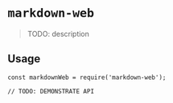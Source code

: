 # `markdown-web`

> TODO: description

## Usage

```
const markdownWeb = require('markdown-web');

// TODO: DEMONSTRATE API
```
